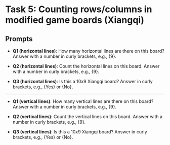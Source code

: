 # Task 5: Counting rows/columns in modified game boards (Xiangqi)

## Prompts


- **Q1 (horizontal lines)**: How many horizontal lines are there on this board? Answer with a number in curly brackets, e.g., {9}.

- **Q2 (horizontal lines)**: Count the horizontal lines on this board. Answer with a number in curly brackets, e.g., {9}.

- **Q3 (horizontal lines)**: Is this a 10x9 Xiangqi board? Answer in curly brackets, e.g., {Yes} or {No}.
  
---

- **Q1 (vertical lines)**: How many vertical lines are there on this board? Answer with a number in curly brackets, e.g., {9}.

- **Q2 (vertical lines)**: Count the vertical lines on this board. Answer with a number in curly brackets, e.g., {9}.

- **Q3 (vertical lines)**: Is this a 10x9 Xiangqi board? Answer in curly brackets, e.g., {Yes} or {No}.